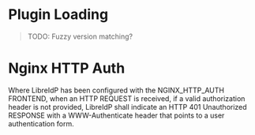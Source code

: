 # Plugin Loading

> TODO: Fuzzy version matching?

# Nginx HTTP Auth

Where LibreIdP has been configured with the NGINX\_HTTP\_AUTH FRONTEND, when an
HTTP REQUEST is received, if a valid authorization header is not provided,
LibreIdP shall indicate an HTTP 401 Unauthorized RESPONSE with a
WWW-Authenticate header that points to a user authentication form.
